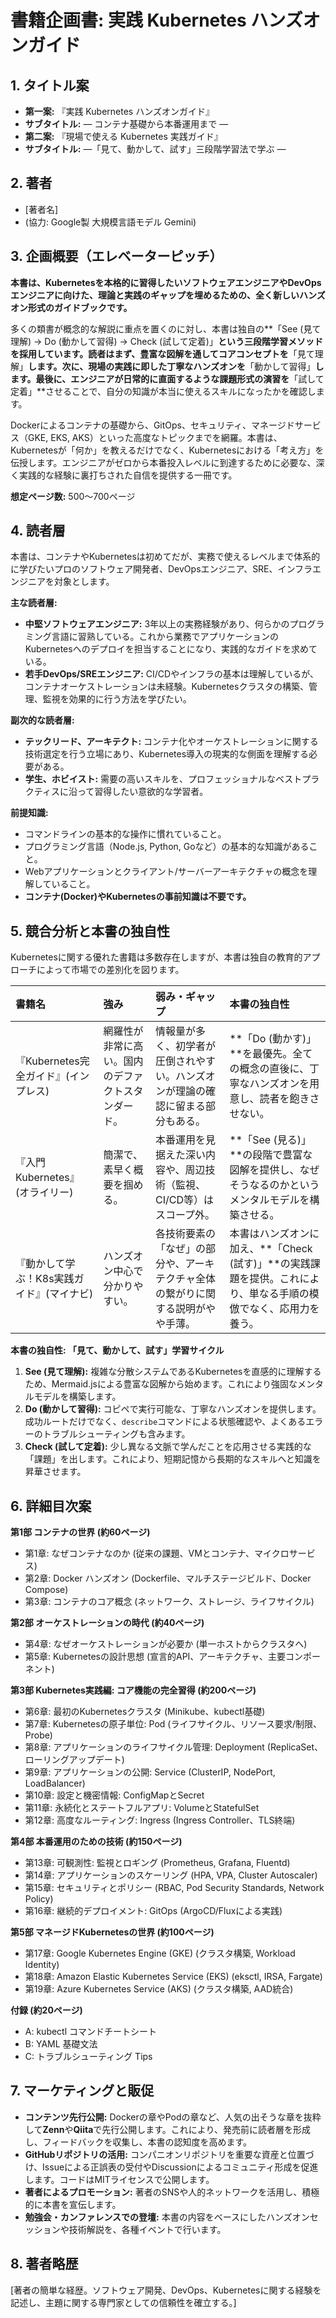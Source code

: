 # 書籍企画書: 実践 Kubernetes ハンズオンガイド

## 1. タイトル案

- **第一案:** 『実践 Kubernetes ハンズオンガイド』
- **サブタイトル:** ― コンテナ基礎から本番運用まで ―
- **第二案:** 『現場で使える Kubernetes 実践ガイド』
- **サブタイトル:** ―「見て、動かして、試す」三段階学習法で学ぶ ―

## 2. 著者

- [著者名]
- (協力: Google製 大規模言語モデル Gemini)

## 3. 企画概要（エレベーターピッチ）

**本書は、Kubernetesを本格的に習得したいソフトウェアエンジニアやDevOpsエンジニアに向けた、理論と実践のギャップを埋めるための、全く新しいハンズオン形式のガイドブックです。**

多くの類書が概念的な解説に重点を置くのに対し、本書は独自の**「See (見て理解) → Do (動かして習得) → Check (試して定着)」**という三段階学習メソッドを採用しています。読者はまず、豊富な図解を通してコアコンセプトを**「見て理解」**します。次に、現場の実践に即した丁寧なハンズオンを**「動かして習得」**します。最後に、エンジニアが日常的に直面するような課題形式の演習を**「試して定着」**させることで、自分の知識が本当に使えるスキルになったかを確認します。

Dockerによるコンテナの基礎から、GitOps、セキュリティ、マネージドサービス（GKE, EKS, AKS）といった高度なトピックまでを網羅。本書は、Kubernetesが「何か」を教えるだけでなく、Kubernetesにおける「考え方」を伝授します。エンジニアがゼロから本番投入レベルに到達するために必要な、深く実践的な経験に裏打ちされた自信を提供する一冊です。

**想定ページ数:** 500〜700ページ

## 4. 読者層

本書は、コンテナやKubernetesは初めてだが、実務で使えるレベルまで体系的に学びたいプロのソフトウェア開発者、DevOpsエンジニア、SRE、インフラエンジニアを対象とします。

**主な読者層:**

- **中堅ソフトウェアエンジニア:** 3年以上の実務経験があり、何らかのプログラミング言語に習熟している。これから業務でアプリケーションのKubernetesへのデプロイを担当することになり、実践的なガイドを求めている。
- **若手DevOps/SREエンジニア:** CI/CDやインフラの基本は理解しているが、コンテナオーケストレーションは未経験。Kubernetesクラスタの構築、管理、監視を効果的に行う方法を学びたい。

**副次的な読者層:**

- **テックリード、アーキテクト:** コンテナ化やオーケストレーションに関する技術選定を行う立場にあり、Kubernetes導入の現実的な側面を理解する必要がある。
- **学生、ホビイスト:** 需要の高いスキルを、プロフェッショナルなベストプラクティスに沿って習得したい意欲的な学習者。

**前提知識:**

- コマンドラインの基本的な操作に慣れていること。
- プログラミング言語（Node.js, Python, Goなど）の基本的な知識があること。
- Webアプリケーションとクライアント/サーバーアーキテクチャの概念を理解していること。
- **コンテナ(Docker)やKubernetesの事前知識は不要です。**

## 5. 競合分析と本書の独自性

Kubernetesに関する優れた書籍は多数存在しますが、本書は独自の教育的アプローチによって市場での差別化を図ります。

| 書籍名                                    | 強み                                               | 弱み・ギャップ                                                                   | 本書の独自性                                                                                                     |
| :---------------------------------------- | :------------------------------------------------- | :------------------------------------------------------------------------------- | :--------------------------------------------------------------------------------------------------------------- |
| 『Kubernetes完全ガイド』(インプレス)      | 網羅性が非常に高い。国内のデファクトスタンダード。 | 情報量が多く、初学者が圧倒されやすい。ハンズオンが理論の確認に留まる部分もある。 | **「Do (動かす)」**を最優先。全ての概念の直後に、丁寧なハンズオンを用意し、読者を飽きさせない。                  |
| 『入門 Kubernetes』(オライリー)           | 簡潔で、素早く概要を掴める。                       | 本番運用を見据えた深い内容や、周辺技術（監視、CI/CD等）はスコープ外。            | **「See (見る)」**の段階で豊富な図解を提供し、なぜそうなるのかというメンタルモデルを構築させる。                 |
| 『動かして学ぶ！K8s実践ガイド』(マイナビ) | ハンズオン中心で分かりやすい。                     | 各技術要素の「なぜ」の部分や、アーキテクチャ全体の繋がりに関する説明がやや手薄。 | 本書はハンズオンに加え、**「Check (試す)」**の実践課題を提供。これにより、単なる手順の模倣でなく、応用力を養う。 |

**本書の独自性: 「見て、動かして、試す」学習サイクル**

1.  **See (見て理解):** 複雑な分散システムであるKubernetesを直感的に理解するため、Mermaid.jsによる豊富な図解から始めます。これにより強固なメンタルモデルを構築します。
2.  **Do (動かして習得):** コピペで実行可能な、丁寧なハンズオンを提供します。成功ルートだけでなく、`describe`コマンドによる状態確認や、よくあるエラーのトラブルシューティングも含みます。
3.  **Check (試して定着):** 少し異なる文脈で学んだことを応用させる実践的な「課題」を出します。これにより、短期記憶から長期的なスキルへと知識を昇華させます。

## 6. 詳細目次案

**第1部 コンテナの世界 (約60ページ)**

- 第1章: なぜコンテナなのか (従来の課題、VMとコンテナ、マイクロサービス)
- 第2章: Docker ハンズオン (Dockerfile、マルチステージビルド、Docker Compose)
- 第3章: コンテナのコア概念 (ネットワーク、ストレージ、ライフサイクル)

**第2部 オーケストレーションの時代 (約40ページ)**

- 第4章: なぜオーケストレーションが必要か (単一ホストからクラスタへ)
- 第5章: Kubernetesの設計思想 (宣言的API、アーキテクチャ、主要コンポーネント)

**第3部 Kubernetes実践編: コア機能の完全習得 (約200ページ)**

- 第6章: 最初のKubernetesクラスタ (Minikube、kubectl基礎)
- 第7章: Kubernetesの原子単位: Pod (ライフサイクル、リソース要求/制限、Probe)
- 第8章: アプリケーションのライフサイクル管理: Deployment (ReplicaSet、ローリングアップデート)
- 第9章: アプリケーションの公開: Service (ClusterIP, NodePort, LoadBalancer)
- 第10章: 設定と機密情報: ConfigMapとSecret
- 第11章: 永続化とステートフルアプリ: VolumeとStatefulSet
- 第12章: 高度なルーティング: Ingress (Ingress Controller、TLS終端)

**第4部 本番運用のための技術 (約150ページ)**

- 第13章: 可観測性: 監視とロギング (Prometheus, Grafana, Fluentd)
- 第14章: アプリケーションのスケーリング (HPA, VPA, Cluster Autoscaler)
- 第15章: セキュリティとポリシー (RBAC, Pod Security Standards, Network Policy)
- 第16章: 継続的デプロイメント: GitOps (ArgoCD/Fluxによる実践)

**第5部 マネージドKubernetesの世界 (約100ページ)**

- 第17章: Google Kubernetes Engine (GKE) (クラスタ構築, Workload Identity)
- 第18章: Amazon Elastic Kubernetes Service (EKS) (eksctl, IRSA, Fargate)
- 第19章: Azure Kubernetes Service (AKS) (クラスタ構築, AAD統合)

**付録 (約20ページ)**

- A: kubectl コマンドチートシート
- B: YAML 基礎文法
- C: トラブルシューティング Tips

## 7. マーケティングと販促

- **コンテンツ先行公開:** Dockerの章やPodの章など、人気の出そうな章を抜粋して**Zenn**や**Qiita**で先行公開します。これにより、発売前に読者層を形成し、フィードバックを収集し、本書の認知度を高めます。
- **GitHubリポジトリの活用:** コンパニオンリポジトリを重要な資産と位置づけ、Issueによる正誤表の受付やDiscussionによるコミュニティ形成を促進します。コードはMITライセンスで公開します。
- **著者によるプロモーション:** 著者のSNSや人的ネットワークを活用し、積極的に本書を宣伝します。
- **勉強会・カンファレンスでの登壇:** 本書の内容をベースにしたハンズオンセッションや技術解説を、各種イベントで行います。

## 8. 著者略歴

[著者の簡単な経歴。ソフトウェア開発、DevOps、Kubernetesに関する経験を記述し、主題に関する専門家としての信頼性を確立する。]
